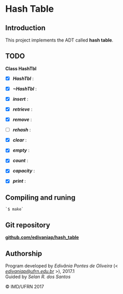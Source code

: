 # Hash Table

## Introduction

This project implements the ADT called **hash table**.

## TODO

**Class HashTbl**  

- [X] _**HashTbl**_ :
- [X] _**~HashTbl**_ :
- [X] _**insert**_ : 
- [X] _**retrieve**_ : 
- [X] _**remove**_ : 
- [ ] _**rehash**_ :
- [X] _**clear**_ : 
- [X] _**empty**_ : 
- [X] _**count**_ : 
- [X] _**capacity**_ : 
- [X] _**print**_ : 

	
## Compiling and runing

	`$ make`


## Git repository

[**github.com/edivaniap/hash_table**](https://github.com/edivaniap/hash_table)


## Authorship

Program developed by _Edivânia Pontes de Oliveira_ (< *edivaniap@ufrn.edu.br* >), 2017.1  
Guided by _Selan R. dos Santos_

&copy; IMD/UFRN 2017
